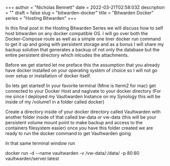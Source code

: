 +++
author = "Nicholas Bennett"
date = 2022-03-21T02:58:03Z
description = ""
draft = false
slug = "bitwarden-docker"
title = "Bitwarden Docker"
series = "Hosting Bitwarden"
+++


In this final post in the Hosting Bitwarden Series we will discuss how to self host bitwarden on any docker compatible OS. I will go over both the Docker-Compose route as well as a simple one liner docker run command to get it up and going with persistent storage and as a bonus I will share my backup solution that generates a backup of not only the database but the entire persistent directory which inlcudes the attachments. 

Before we get started let me preface this the assumption that you already have docker installed on your operating system of choice so I will not go over setup or installation of docker itself. 

So lets get started! In your favorite terminal (Mine is Iterm2 for mac) get connected to your Docker Host and nagivate to your docker directory (For me since I deployed my Vaultwarden Instance on my Synology this will be inside of my /volume1 in a folder called docker) 

Create a directory inside of your docker directory called Vaultwarden with another folder inside of that called bw-data or vw-data (this will be your persistent volume mount point to make backup and access to the containers filesystem easier) once you have this folder created we are ready to run the docker command to get Vaultwarden going

In that same terminal window run 


docker run -d --name vaultwarden -v /vw-data/:/data/ -p 80:80 vaultwarden/server:latest


